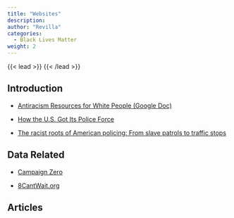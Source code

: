 ```yaml
---
title: "Websites"
description: 
author: "Revilla"
categories:
  - Black Lives Matter
weight: 2
---
```


{{< lead >}}
{{< /lead >}}

## Introduction

* [Antiracism Resources for White People (Google Doc)](https://bit.ly/antiracismresources)<br>

* [How the U.S. Got Its Police Force](https://time.com/4779112/police-history-origins/?amp=true)
* [The racist roots of American policing: From slave patrols to traffic stops](https://theconversation.com/amp/the-racist-roots-of-american-policing-from-slave-patrols-to-traffic-stops-112816)

## Data Related
* [Campaign Zero](https://www.joincampaignzero.org/)

* [8CantWait.org](https://8cantwait.org/)

## Articles